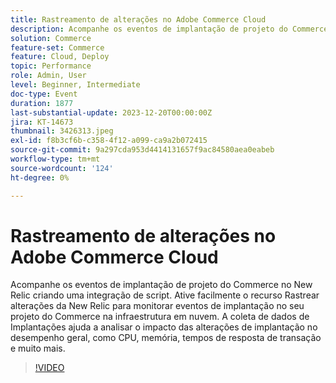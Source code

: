 ```yaml
---
title: Rastreamento de alterações no Adobe Commerce Cloud
description: Acompanhe os eventos de implantação de projeto do Commerce no New Relic criando uma integração de script. Ative facilmente o recurso Rastrear alterações da New Relic para monitorar eventos de implantação no seu projeto do Commerce na infraestrutura em nuvem. A coleta de dados de Implantações ajuda a analisar o impacto das alterações de implantação no desempenho geral, como CPU, memória, tempos de resposta de transação e muito mais.
solution: Commerce
feature-set: Commerce
feature: Cloud, Deploy
topic: Performance
role: Admin, User
level: Beginner, Intermediate
doc-type: Event
duration: 1877
last-substantial-update: 2023-12-20T00:00:00Z
jira: KT-14673
thumbnail: 3426313.jpeg
exl-id: f8b3cf6b-c358-4f12-a099-ca9a2b072415
source-git-commit: 9a297cda953d4414131657f9ac84580aea0eabeb
workflow-type: tm+mt
source-wordcount: '124'
ht-degree: 0%

---
```


# Rastreamento de alterações no Adobe Commerce Cloud

Acompanhe os eventos de implantação de projeto do Commerce no New Relic criando uma integração de script. Ative facilmente o recurso Rastrear alterações da New Relic para monitorar eventos de implantação no seu projeto do Commerce na infraestrutura em nuvem. A coleta de dados de Implantações ajuda a analisar o impacto das alterações de implantação no desempenho geral, como CPU, memória, tempos de resposta de transação e muito mais.

>[!VIDEO](https://video.tv.adobe.com/v/3456449/?learn=on&captions=por_br)
